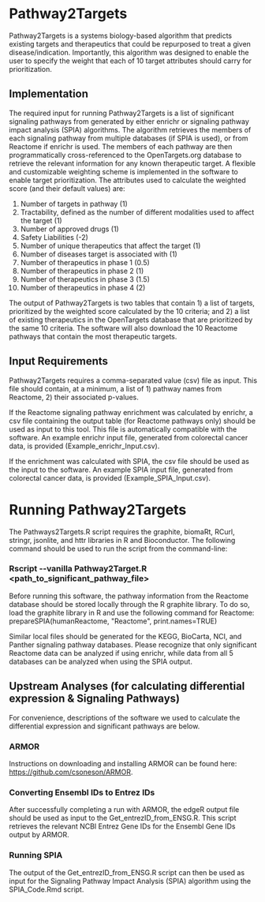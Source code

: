# Pathway2Targets

Pathway2Targets is a systems biology-based algorithm that predicts existing targets and therapeutics that could be repurposed to treat a given disease/indication. Importantly, this algorithm was designed to enable the user to specify the weight that each of 10 target attributes should carry for prioritization. 

## Implementation
The required input for running Pathway2Targets is a list of significant signaling pathways from generated by either enrichr or signaling pathway impact analysis (SPIA) algorithms. The algorithm retrieves the members of each signaling pathway from multiple databases (if SPIA is used), or from Reactome if enrichr is used. The members of each pathway are then programmatically cross-referenced to the OpenTargets.org database to retrieve the relevant information for any known therapeutic target. A flexible and customizable weighting scheme is implemented in the software to enable target prioritization. The attributes used to calculate the weighted score (and their default values) are:
1) Number of targets in pathway (1)
2) Tractability, defined as the number of different modalities used to affect the target (1)
3) Number of approved drugs (1)
4) Safety Liabilities (-2)
5) Number of unique therapeutics that affect the target (1)
6) Number of diseases target is associated with (1)
7) Number of therapeutics in phase 1 (0.5)
8) Number of therapeutics in phase 2 (1)
9) Number of therapeutics in phase 3 (1.5)
10) Number of therapeutics in phase 4 (2)

The output of Pathway2Targets is two tables that contain 1) a list of targets, prioritized by the weighted score calculated by the 10 criteria; and 2) a list of existing therapeutics in the OpenTargets database that are prioritized by the same 10 criteria. The software will also download the 10 Reactome pathways that contain the most therapeutic targets.

## Input Requirements
Pathway2Targets requires a comma-separated value (csv) file as input. This file should contain, at a minimum, a list of 1) pathway names from Reactome, 2) their associated p-values.

If the Reactome signaling pathway enrichment was calculated by enrichr, a csv file containing the output table (for Reactome pathways only) should be used as input to this tool. This file is automatically compatible with the software. An example enrichr input file, generated from colorectal cancer data, is provided (Example_enrichr_Input.csv).

If the enrichment was calculated with SPIA, the csv file should be used as the input to the software. An example SPIA input file, generated from colorectal cancer data, is provided (Example_SPIA_Input.csv).

# Running Pathway2Targets
The Pathways2Targets.R script requires the graphite, biomaRt, RCurl, stringr, jsonlite, and httr libraries in R and Bioconductor. The following command should be used to run the script from the command-line:

### Rscript --vanilla Pathway2Target.R <path_to_significant_pathway_file>

Before running this software, the pathway information from the Reactome database should be stored locally through the R graphite library. To do so, load the graphite library in R and use the following command for Reactome:
prepareSPIA(humanReactome, "Reactome", print.names=TRUE)

Similar local files should be generated for the KEGG, BioCarta, NCI, and Panther signaling pathway databases. Please recognize that only significant Reactome data can be analyzed if using enrichr, while data from all 5 databases can be analyzed when using the SPIA output.

## Upstream Analyses (for calculating differential expression & Signaling Pathways)
For convenience, descriptions of the software we used to calculate the differential expression and significant pathways are below.
### ARMOR
Instructions on downloading and installing ARMOR can be found here: https://github.com/csoneson/ARMOR.

### Converting Ensembl IDs to Entrez IDs
After successfully completing a run with ARMOR, the edgeR output file should be used as input to the Get_entrezID_from_ENSG.R. This script retrieves the relevant NCBI Entrez Gene IDs for the Ensembl Gene IDs output by ARMOR. 

### Running SPIA
The output of the Get_entrezID_from_ENSG.R script can then be used as input for the Signaling Pathway Impact Analysis (SPIA) algorithm using the SPIA_Code.Rmd script.

